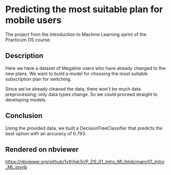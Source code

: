 # Predicting the most suitable plan for mobile users
The project from the Introduction to Machine Learning sprint of the Practicum DS course.

## Description
Here we have a dataset of Megaline users who have already changed to the new plans. We want to build a model for choosing the most suitable subscription plan for switching. 

Since we've already cleaned the data, there won't be much data preprocessing; only data types change. So we could proceed straight to developing models.

## Conclusion
Using the provided data, we built a DecisionTreeClassifier that predicts the best option with an accuracy of 0.793.

## Rendered on nbviewer
https://nbviewer.org/github/1vth1nk3r/P_DS_01_Intro_ML/blob/main/01_Intro_ML.ipynb
